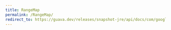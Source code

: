 ```yaml
---
title: RangeMap
permalink: /RangeMap/
redirect_to: https://guava.dev/releases/snapshot-jre/api/docs/com/google/common/collect/RangeMap.html
---
```

